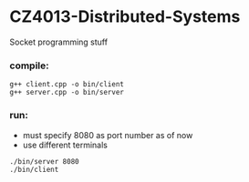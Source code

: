 # CZ4013-Distributed-Systems
Socket programming stuff

### compile:
```
g++ client.cpp -o bin/client  
g++ server.cpp -o bin/server
```

### run:
- must specify 8080 as port number as of now
- use different terminals
```
./bin/server 8080 
./bin/client
```
